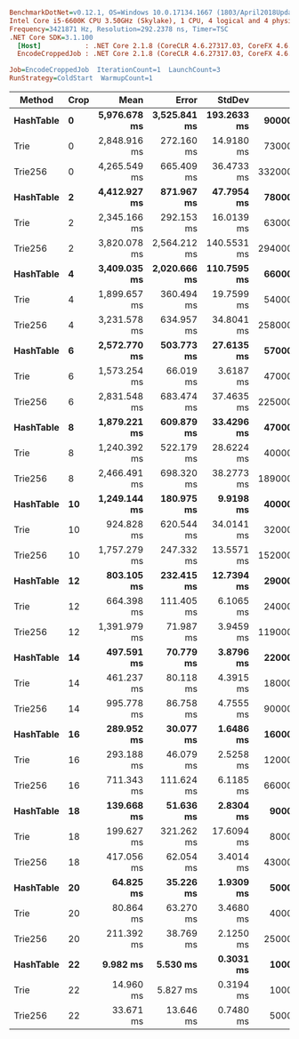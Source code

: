 ``` ini

BenchmarkDotNet=v0.12.1, OS=Windows 10.0.17134.1667 (1803/April2018Update/Redstone4)
Intel Core i5-6600K CPU 3.50GHz (Skylake), 1 CPU, 4 logical and 4 physical cores
Frequency=3421871 Hz, Resolution=292.2378 ns, Timer=TSC
.NET Core SDK=3.1.100
  [Host]           : .NET Core 2.1.8 (CoreCLR 4.6.27317.03, CoreFX 4.6.27317.03), X64 RyuJIT
  EncodeCroppedJob : .NET Core 2.1.8 (CoreCLR 4.6.27317.03, CoreFX 4.6.27317.03), X64 RyuJIT

Job=EncodeCroppedJob  IterationCount=1  LaunchCount=3  
RunStrategy=ColdStart  WarmupCount=1  

```
|    Method | Crop |         Mean |        Error |      StdDev |       Gen 0 |       Gen 1 |     Gen 2 |  Allocated |
|---------- |----- |-------------:|-------------:|------------:|------------:|------------:|----------:|-----------:|
| **HashTable** |    **0** | **5,976.678 ms** | **3,525.841 ms** | **193.2633 ms** |  **90000.0000** |  **22000.0000** | **4000.0000** |  **521.62 MB** |
|      Trie |    0 | 2,848.916 ms |   272.160 ms |  14.9180 ms |  73000.0000 |  19000.0000 | 4000.0000 |  422.84 MB |
|   Trie256 |    0 | 4,265.549 ms |   665.409 ms |  36.4733 ms | 332000.0000 | 121000.0000 | 6000.0000 |  1961.9 MB |
| **HashTable** |    **2** | **4,412.927 ms** |   **871.967 ms** |  **47.7954 ms** |  **78000.0000** |  **19000.0000** | **4000.0000** |  **449.29 MB** |
|      Trie |    2 | 2,345.166 ms |   292.153 ms |  16.0139 ms |  63000.0000 |  16000.0000 | 3000.0000 |  366.15 MB |
|   Trie256 |    2 | 3,820.078 ms | 2,564.212 ms | 140.5531 ms | 294000.0000 | 106000.0000 | 6000.0000 | 1735.42 MB |
| **HashTable** |    **4** | **3,409.035 ms** | **2,020.666 ms** | **110.7595 ms** |  **66000.0000** |  **15000.0000** | **3000.0000** |  **383.18 MB** |
|      Trie |    4 | 1,899.657 ms |   360.494 ms |  19.7599 ms |  54000.0000 |  14000.0000 | 3000.0000 |  314.26 MB |
|   Trie256 |    4 | 3,231.578 ms |   634.957 ms |  34.8041 ms | 258000.0000 |  93000.0000 | 6000.0000 | 1516.36 MB |
| **HashTable** |    **6** | **2,572.770 ms** |   **503.773 ms** |  **27.6135 ms** |  **57000.0000** |  **15000.0000** | **4000.0000** |  **324.05 MB** |
|      Trie |    6 | 1,573.254 ms |    66.019 ms |   3.6187 ms |  47000.0000 |  12000.0000 | 3000.0000 |  268.28 MB |
|   Trie256 |    6 | 2,831.548 ms |   683.474 ms |  37.4635 ms | 225000.0000 |  81000.0000 | 6000.0000 |  1316.4 MB |
| **HashTable** |    **8** | **1,879.221 ms** |   **609.879 ms** |  **33.4296 ms** |  **47000.0000** |  **13000.0000** | **3000.0000** |  **268.63 MB** |
|      Trie |    8 | 1,240.392 ms |   522.179 ms |  28.6224 ms |  40000.0000 |  11000.0000 | 3000.0000 |  223.64 MB |
|   Trie256 |    8 | 2,466.491 ms |   698.320 ms |  38.2773 ms | 189000.0000 |  69000.0000 | 6000.0000 | 1097.92 MB |
| **HashTable** |   **10** | **1,249.144 ms** |   **180.975 ms** |   **9.9198 ms** |  **40000.0000** |  **11000.0000** | **4000.0000** |  **216.73 MB** |
|      Trie |   10 |   924.828 ms |   620.544 ms |  34.0141 ms |  32000.0000 |   8000.0000 | 2000.0000 |  180.15 MB |
|   Trie256 |   10 | 1,757.279 ms |   247.332 ms |  13.5571 ms | 152000.0000 |  56000.0000 | 5000.0000 |  883.23 MB |
| **HashTable** |   **12** |   **803.105 ms** |   **232.415 ms** |  **12.7394 ms** |  **29000.0000** |   **6000.0000** | **2000.0000** |  **169.79 MB** |
|      Trie |   12 |   664.398 ms |   111.405 ms |   6.1065 ms |  24000.0000 |   6000.0000 | 2000.0000 |  140.43 MB |
|   Trie256 |   12 | 1,391.979 ms |    71.987 ms |   3.9459 ms | 119000.0000 |  44000.0000 | 5000.0000 |  691.55 MB |
| **HashTable** |   **14** |   **497.591 ms** |    **70.779 ms** |   **3.8796 ms** |  **22000.0000** |   **5000.0000** | **2000.0000** |     **128 MB** |
|      Trie |   14 |   461.237 ms |    80.118 ms |   4.3915 ms |  18000.0000 |   5000.0000 | 2000.0000 |  105.51 MB |
|   Trie256 |   14 |   995.778 ms |    86.758 ms |   4.7555 ms |  90000.0000 |  32000.0000 | 4000.0000 |  525.05 MB |
| **HashTable** |   **16** |   **289.952 ms** |    **30.077 ms** |   **1.6486 ms** |  **16000.0000** |   **4000.0000** | **2000.0000** |   **90.71 MB** |
|      Trie |   16 |   293.188 ms |    46.079 ms |   2.5258 ms |  12000.0000 |   3000.0000 | 1000.0000 |   74.85 MB |
|   Trie256 |   16 |   711.343 ms |   111.624 ms |   6.1185 ms |  66000.0000 |  24000.0000 | 4000.0000 |  376.56 MB |
| **HashTable** |   **18** |   **139.668 ms** |    **51.636 ms** |   **2.8304 ms** |   **9000.0000** |   **3000.0000** | **1000.0000** |   **57.88 MB** |
|      Trie |   18 |   199.627 ms |   321.262 ms |  17.6094 ms |   8000.0000 |   2000.0000 | 1000.0000 |   47.61 MB |
|   Trie256 |   18 |   417.056 ms |    62.054 ms |   3.4014 ms |  43000.0000 |  16000.0000 | 3000.0000 |  245.39 MB |
| **HashTable** |   **20** |    **64.825 ms** |    **35.226 ms** |   **1.9309 ms** |   **5000.0000** |   **2000.0000** | **1000.0000** |   **29.96 MB** |
|      Trie |   20 |    80.864 ms |    63.270 ms |   3.4680 ms |   4000.0000 |   1000.0000 |         - |   25.34 MB |
|   Trie256 |   20 |   211.392 ms |    38.769 ms |   2.1250 ms |  25000.0000 |  10000.0000 | 3000.0000 |  135.87 MB |
| **HashTable** |   **22** |     **9.982 ms** |     **5.530 ms** |   **0.3031 ms** |   **1000.0000** |           **-** |         **-** |    **5.77 MB** |
|      Trie |   22 |    14.960 ms |     5.827 ms |   0.3194 ms |   1000.0000 |           - |         - |    5.32 MB |
|   Trie256 |   22 |    33.671 ms |    13.646 ms |   0.7480 ms |   5000.0000 |   2000.0000 | 1000.0000 |   30.49 MB |
